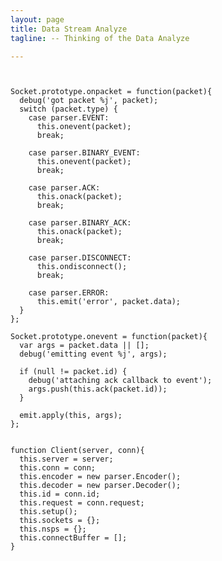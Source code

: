 ```yaml
---
layout: page
title: Data Stream Analyze
tagline: -- Thinking of the Data Analyze

---
```



<pre>
<code>

Socket.prototype.onpacket = function(packet){
  debug('got packet %j', packet);
  switch (packet.type) {
    case parser.EVENT:
      this.onevent(packet);
      break;

    case parser.BINARY_EVENT:
      this.onevent(packet);
      break;

    case parser.ACK:
      this.onack(packet);
      break;

    case parser.BINARY_ACK:
      this.onack(packet);
      break;

    case parser.DISCONNECT:
      this.ondisconnect();
      break;

    case parser.ERROR:
      this.emit('error', packet.data);
  }
};

Socket.prototype.onevent = function(packet){
  var args = packet.data || [];
  debug('emitting event %j', args);

  if (null != packet.id) {
    debug('attaching ack callback to event');
    args.push(this.ack(packet.id));
  }

  emit.apply(this, args);
};


function Client(server, conn){
  this.server = server;
  this.conn = conn;
  this.encoder = new parser.Encoder();
  this.decoder = new parser.Decoder();
  this.id = conn.id;
  this.request = conn.request;
  this.setup();
  this.sockets = {};
  this.nsps = {};
  this.connectBuffer = [];
}

</code>
</pre>
